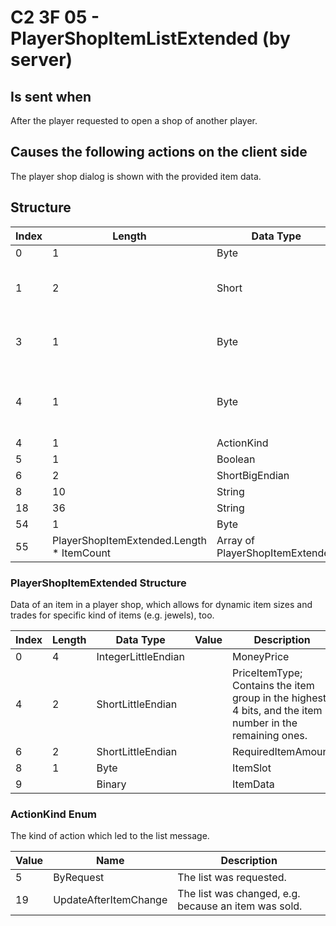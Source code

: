 # C2 3F 05 - PlayerShopItemListExtended (by server)

## Is sent when

After the player requested to open a shop of another player.

## Causes the following actions on the client side

The player shop dialog is shown with the provided item data.

## Structure

| Index | Length | Data Type | Value | Description |
|-------|--------|-----------|-------|-------------|
| 0 | 1 |   Byte   | 0xC2  | [Packet type](PacketTypes.md) |
| 1 | 2 |    Short   |      | Packet header - length of the packet |
| 3 | 1 |    Byte   | 0x3F  | Packet header - packet type identifier |
| 4 | 1 |    Byte   | 0x05  | Packet header - sub packet type identifier |
| 4 | 1 | ActionKind |  | Action |
| 5 | 1 | Boolean | true | Success |
| 6 | 2 | ShortBigEndian |  | PlayerId |
| 8 | 10 | String |  | PlayerName |
| 18 | 36 | String |  | ShopName |
| 54 | 1 | Byte |  | ItemCount |
| 55 | PlayerShopItemExtended.Length * ItemCount | Array of PlayerShopItemExtended |  | Items |

### PlayerShopItemExtended Structure

Data of an item in a player shop, which allows for dynamic item sizes and trades for specific kind of items (e.g. jewels), too.

| Index | Length | Data Type | Value | Description |
|-------|--------|-----------|-------|-------------|
| 0 | 4 | IntegerLittleEndian |  | MoneyPrice |
| 4 | 2 | ShortLittleEndian |  | PriceItemType; Contains the item group in the highest 4 bits, and the item number in the remaining ones. |
| 6 | 2 | ShortLittleEndian |  | RequiredItemAmount |
| 8 | 1 | Byte |  | ItemSlot |
| 9 |  | Binary |  | ItemData |

### ActionKind Enum

The kind of action which led to the list message.

| Value | Name | Description |
|-------|------|-------------|
| 5 | ByRequest | The list was requested. |
| 19 | UpdateAfterItemChange | The list was changed, e.g. because an item was sold. |